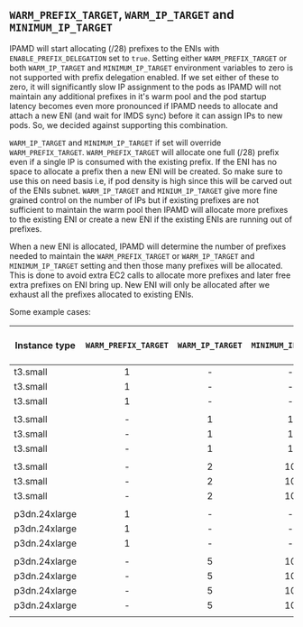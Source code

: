 ## `WARM_PREFIX_TARGET`, `WARM_IP_TARGET` and `MINIMUM_IP_TARGET`

IPAMD will start allocating (/28) prefixes to the ENIs with `ENABLE_PREFIX_DELEGATION` set to `true`. Setting either `WARM_PREFIX_TARGET` or both `WARM_IP_TARGET` and `MINIMUM_IP_TARGET` environment variables to zero is not supported with prefix delegation enabled. If we set either of these to zero, it will significantly slow IP assignment to the pods as IPAMD will not maintain any additional prefixes in it's warm pool and the pod startup latency becomes even more pronounced if IPAMD needs to allocate and attach a new ENI (and wait for IMDS sync) before it can assign IPs to new pods. So, we decided against supporting this combination.

`WARM_IP_TARGET` and `MINIMUM_IP_TARGET` if set will override `WARM_PREFIX_TARGET`. `WARM_PREFIX_TARGET` will allocate one full (/28) prefix even if a single IP is consumed with the existing prefix. If the ENI has no space to allocate a prefix then a new ENI will be created. So make sure to use this on need basis i.e, if pod density is high since this will be carved out of the ENIs subnet. `WARM_IP_TARGET` and `MINIUM_IP_TARGET` give more fine grained control on the number of IPs but if existing prefixes are not sufficient to maintain the warm pool then IPAMD will allocate more prefixes to the existing ENI or create a new ENI if the existing ENIs are running out of prefixes.

When a new ENI is allocated, IPAMD will determine the number of prefixes needed to maintain the `WARM_PREFIX_TARGET` or `WARM_IP_TARGET` and `MINIMUM_IP_TARGET` setting and then those many prefixes will be allocated. This is done to avoid extra EC2 calls to allocate more prefixes and later free extra prefixes on ENI bring up. New ENI will only be allocated after we exhaust all the prefixes allocated to existing ENIs.


Some example cases:

| Instance type | `WARM_PREFIX_TARGET`| `WARM_IP_TARGET`| `MINIMUM_IP_TARGET` | Pods | ENIs | Pod per ENIs | Attached Prefixes | Unused Prefixes | Prefixes per ENI | Unused IPs|
|---------------|:-------------------:|:---------------:|:-------------------:|:----:|:----:|:------------:|:-----------------:|:---------------:|:----------------:|:---------:|
| t3.small      |         1           |         -       |          -          |   0  |  1   |      0       |        1          |      1          |      1           |    16     |
| t3.small      |         1           |         -       |          -          |   5  |  3   |    1,2,2     |        4          |      1          |    2,1,1         |    59     |
| t3.small      |         1           |         -       |          -          |  17  |  1   |     17       |        3          |      1          |      3           |    31     |
|               |                     |                 |                     |      |      |              |                   |                 |                  |           |
| t3.small      |         -           |         1       |          1          |   0  |  1   |      0       |        1          |      1          |      1           |    16     |
| t3.small      |         -           |         1       |          1          |   5  |  3   |    1,2,2     |        3          |      0          |    1,1,1         |    43     |
| t3.small      |         -           |         1       |          1          |  17  |  1   |     17       |        2          |      0          |      2           |    15     |
|               |                     |                 |                     |      |      |              |                   |                 |                  |           |
| t3.small      |         -           |         2       |         10          |   0  |  1   |      0       |        1          |      1          |      1           |    16     |
| t3.small      |         -           |         2       |         10          |   5  |  3   |    1,2,2     |        3          |      0          |    1,1,1         |    43     |
| t3.small      |         -           |         2       |         10          |  17  |  1   |     17       |        2          |      0          |      2           |    15     |
|               |                     |                 |                     |      |      |              |                   |                 |                  |           |
| p3dn.24xlarge |         1           |         -       |          -          |   0  |  1   |      0       |        1          |      1          |      1           |    16     |
| p3dn.24xlarge |         1           |         -       |          -          |   3  |  2   |    3,0       |        2          |      1          |    2,0           |    29     |
| p3dn.24xlarge |         1           |         -       |          -          |  95  |  3   |   95,0,0     |        7          |      1          |    7,0,0         |    17     |
|               |                     |                 |                     |      |      |              |                   |                 |                  |           |
| p3dn.24xlarge |         -           |         5       |         10          |   0  |  1   |      0       |        1          |      1          |      1           |    16     |
| p3dn.24xlarge |         -           |         5       |         10          |   7  |  1   |      7       |        1          |      0          |      1           |     9     |
| p3dn.24xlarge |         -           |         5       |         10          |  15  |  1   |     15       |        2          |      1          |      2           |    17     |
| p3dn.24xlarge |         -           |         5       |         10          |  45  |  2   |   45,0       |        4          |      1          |    4,0           |    19     |
|               |                     |                 |                     |      |      |              |                   |                 |                  |           |